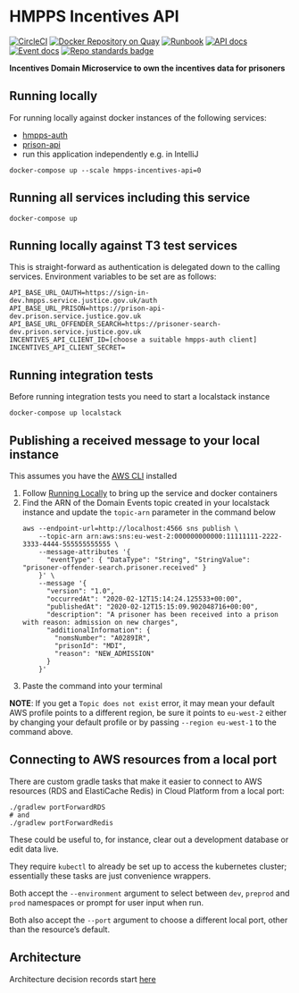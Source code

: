 # HMPPS Incentives API

[![CircleCI](https://circleci.com/gh/ministryofjustice/hmpps-incentives-api/tree/main.svg?style=svg)](https://circleci.com/gh/ministryofjustice/hmpps-incentives-api)
[![Docker Repository on Quay](https://quay.io/repository/hmpps/hmpps-incentives-api/status "Docker Repository on Quay")](https://quay.io/repository/hmpps/hmpps-incentives-api)
[![Runbook](https://img.shields.io/badge/runbook-view-172B4D.svg?logo=confluence)](https://dsdmoj.atlassian.net/wiki/spaces/NOM/pages/1739325587/DPS+Runbook)
[![API docs](https://img.shields.io/badge/API_docs_-view-85EA2D.svg?logo=swagger)](https://incentives-api-dev.hmpps.service.justice.gov.uk/webjars/swagger-ui/index.html?configUrl=/v3/api-docs)
[![Event docs](https://img.shields.io/badge/Event_docs-view-85EA2D.svg)](https://studio.asyncapi.com/?url=https://raw.githubusercontent.com/ministryofjustice/hmpps-incentives-api/main/async-api.yml&readOnly)
[![Repo standards badge](https://img.shields.io/badge/dynamic/json?color=blue&style=flat&logo=github&label=MoJ%20Compliant&query=%24.data%5B%3F%28%40.name%20%3D%3D%20%22hmpps-incentives-api%22%29%5D.status&url=https%3A%2F%2Foperations-engineering-reports.cloud-platform.service.justice.gov.uk%2Fgithub_repositories)](https://operations-engineering-reports.cloud-platform.service.justice.gov.uk/github_repositories#hmpps-incentives-api "Link to report")

**Incentives Domain Microservice to own the incentives data for prisoners**

## Running locally

For running locally against docker instances of the following services:
- [hmpps-auth](https://github.com/ministryofjustice/hmpps-auth)
- [prison-api](https://github.com/ministryofjustice/prison-api)
- run this application independently e.g. in IntelliJ

`docker-compose up --scale hmpps-incentives-api=0`

## Running all services including this service

`docker-compose up`

## Running locally against T3 test services

This is straight-forward as authentication is delegated down to the calling services.
Environment variables to be set are as follows:

```
API_BASE_URL_OAUTH=https://sign-in-dev.hmpps.service.justice.gov.uk/auth
API_BASE_URL_PRISON=https://prison-api-dev.prison.service.justice.gov.uk
API_BASE_URL_OFFENDER_SEARCH=https://prisoner-search-dev.prison.service.justice.gov.uk
INCENTIVES_API_CLIENT_ID=[choose a suitable hmpps-auth client]
INCENTIVES_API_CLIENT_SECRET=
```

## Running integration tests

Before running integration tests you need to start a localstack instance

`docker-compose up localstack`

## Publishing a received message to your local instance

This assumes you have the [AWS CLI](https://aws.amazon.com/cli/) installed

1. Follow [Running Locally](#running-locally) to bring up the service and docker containers
2. Find the ARN of the Domain Events topic created in your localstack instance and update the `topic-arn` parameter in the command below
    ```shell
    aws --endpoint-url=http://localhost:4566 sns publish \
        --topic-arn arn:aws:sns:eu-west-2:000000000000:11111111-2222-3333-4444-555555555555 \
        --message-attributes '{
          "eventType": { "DataType": "String", "StringValue": "prisoner-offender-search.prisoner.received" }
        }' \
        --message '{
          "version": "1.0",
          "occurredAt": "2020-02-12T15:14:24.125533+00:00",
          "publishedAt": "2020-02-12T15:15:09.902048716+00:00",
          "description": "A prisoner has been received into a prison with reason: admission on new charges",
          "additionalInformation": {
            "nomsNumber": "A0289IR",
            "prisonId": "MDI",
            "reason": "NEW_ADMISSION"
          }
        }'
    ```
3. Paste the command into your terminal

**NOTE**: If you get a `Topic does not exist` error, it may mean your default AWS profile points to a different region,
be sure it points to `eu-west-2` either by changing your default profile or by passing `--region eu-west-1` to the
command above.

## Connecting to AWS resources from a local port

There are custom gradle tasks that make it easier to connect to AWS resources (RDS and ElastiCache Redis)
in Cloud Platform from a local port:

```shell
./gradlew portForwardRDS
# and
./gradlew portForwardRedis
```

These could be useful to, for instance, clear out a development database or edit data live.

They require `kubectl` to already be set up to access the kubernetes cluster;
essentially these tasks are just convenience wrappers.

Both accept the `--environment` argument to select between `dev`, `preprod` and `prod` namespaces
or prompt for user input when run.

Both also accept the `--port` argument to choose a different local port, other than the resource’s default.

## Architecture

Architecture decision records start [here](doc/architecture/decisions/0001-use-adr.md)
